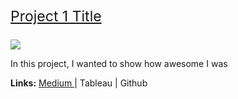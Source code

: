 <p style="font-size:23px;"> <a href="Cuomo_Twitter.html"> Project 1 Title </a> </p>

<img src="images/dummy_thumbnail.jpg?raw=true"/>

In this project, I wanted to show how awesome I was

**Links:** <a href="https://medium.com/@chhs55/politics-on-social-media-a-data-analysis-study-3058639e78d7"> Medium </a> | Tableau | Github
